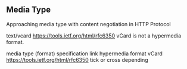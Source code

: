 ## Media Type
Approaching media type with content negotiation in HTTP Protocol 


text/vcard https://tools.ietf.org/html/rfc6350
vCard is not a hypermedia format.

media type (format)  specification link                      hypermedia format 
 vCard                https://tools.ietf.org/html/rfc6350    tick or cross depending 
